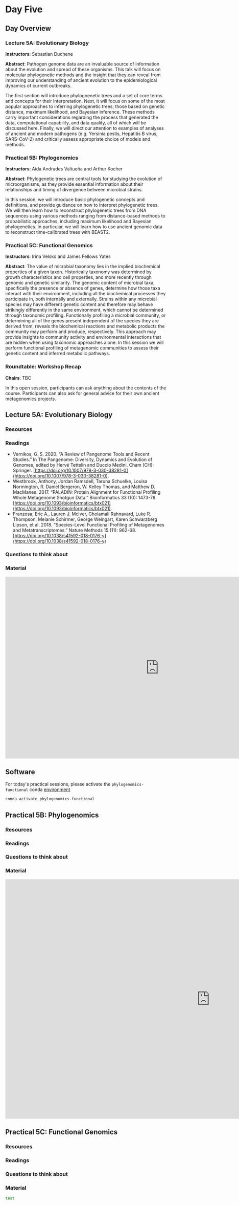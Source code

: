 # Day Five

## Day Overview

### Lecture 5A: Evolutionary Biology

**Instructors**: Sebastian Duchene

**Abstract**: Pathogen genome data are an invaluable source of information about the evolution and spread of these organisms. This talk will focus on molecular phylogenetic methods and the insight that they can reveal from improving our understanding of ancient evolution to the epidemiological dynamics of current outbreaks.

The first section will introduce phylognenetic trees and a set of core terms and concepts for their interpretation. Next, it will focus on some of the most popular approaches to inferring phylogenetic trees; those based on genetic distance, maximum likelihood, and Bayesian inference. These methods carry important considerations regarding the process that generated the data, computational capability, and data quality, all of which will be discussed here. Finally, we will direct our attention to examples of analyses of ancient and modern pathogens (e.g. Yersinia pestis, Hepatitis B virus, SARS-CoV-2) and critically assess appropriate choice of models and methods.

### Practical 5B: Phylogenomics

**Instructors**: Aida Andrades Valtueña and Arthur Kocher

**Abstract**: Phylogenetic trees are central tools for studying the evolution of microorganisms, as they provide essential information about their relationships and timing of divergence between microbial strains.

In this session, we will introduce basic phylogenetic concepts and definitions, and provide guidance on how to interpret phylogenetic trees. We will then learn how to reconstruct phylogenetic trees from DNA sequences using various methods ranging from distance-based methods to probabilistic approaches, including maximum likelihood and Bayesian phylogenetics. In particular, we will learn how to use ancient genomic data to reconstruct time-calibrated trees with BEAST2.

### Practical 5C: Functional Genomics

**Instructors**: Irina Velsko and James Fellows Yates

**Abstract**: The value of microbial taxonomy lies in the implied biochemical properties of a given taxon. Historically taxonomy was determined by growth characteristics and cell properties, and more recently through genomic and genetic similarity. The genomic content of microbial taxa, specifically the presence or absence of genes, determine how those taxa interact with their environment, including all the biochemical processes they participate in, both internally and externally. Strains within any microbial species may have different genetic content and therefore may behave strikingly differently in the same environment, which cannot be determined through taxonomic profiling. Functionally profiling a microbial community, or determining all of the genes present independent of the species they are derived from, reveals the biochemical reactions and metabolic products the community may perform and produce, respectively. This approach may provide insights to community activity and environmental interactions that are hidden when using taxonomic approaches alone. In this session we will perform functional profiling of metagenomic communities to assess their genetic content and inferred metabolic pathways.

### Roundtable: Workshop Recap

**Chairs**: TBC

In this open session, participants can ask anything about the contents of the course. Participants can also ask for general advice for their own ancient metagenomics projects.

## Lecture 5A: Evolutionary Biology

### Resources

### Readings

- Vernikos, G. S. 2020. “A Review of Pangenome Tools and Recent Studies.” In The Pangenome: Diversity, Dynamics and Evolution of Genomes, edited by Hervé Tettelin and Duccio Medini. Cham (CH): Springer. [https://doi.org/10.1007/978-3-030-38281-0](https://doi.org/10.1007/978-3-030-38281-0).
- Westbrook, Anthony, Jordan Ramsdell, Taruna Schuelke, Louisa Normington, R. Daniel Bergeron, W. Kelley Thomas, and Matthew D. MacManes. 2017. “PALADIN: Protein Alignment for Functional Profiling Whole Metagenome Shotgun Data.” Bioinformatics 33 (10): 1473-78. [https://doi.org/10.1093/bioinformatics/btx021](https://doi.org/10.1093/bioinformatics/btx021).
- Franzosa, Eric A., Lauren J. McIver, Gholamali Rahnavard, Luke R. Thompson, Melanie Schirmer, George Weingart, Karen Schwarzberg Lipson, et al. 2018. “Species-Level Functional Profiling of Metagenomes and Metatranscriptomes.” Nature Methods 15 (11): 962-68. [https://doi.org/10.1038/s41592-018-0176-y](https://doi.org/10.1038/s41592-018-0176-y)

### Questions to think about

### Material

<iframe src="https://docs.google.com/presentation/d/e/2PACX-1vTbQRU__-fDvsJ09fd1KeZxGRDrtLD8Ab0ZLagN-4s9CKDfv4ekJlyv4RdQBkBPFj4hdjhY1Un4dRAg/embed?start=false&loop=true&delayms=10000" frameborder="0" width="960" height="569" allowfullscreen="true" mozallowfullscreen="true" webkitallowfullscreen="true"></iframe>

## Software

For today's practical sessions, please activate the `phylogenomics-functional` conda [environment](2022/resources#software-and-data)

```bash
conda activate phylogenomics-functional
```

## Practical 5B: Phylogenomics

### Resources

### Readings

### Questions to think about

### Material

<iframe src="https://docs.google.com/presentation/d/e/2PACX-1vSexn0hc-7Qt2o5jarBzZ3WMLZ4jcjj0fd_QgLYpm5y0tNC_KLnMT00pA6uvpOomQ/embed?start=false&loop=true&delayms=10000" frameborder="0" width="1280" height="749" allowfullscreen="true" mozallowfullscreen="true" webkitallowfullscreen="true"></iframe>

## Practical 5C: Functional Genomics

### Resources

### Readings

### Questions to think about

### Material

```bash
test
```
